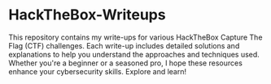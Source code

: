 # HackTheBox-Writeups
This repository contains my write-ups for various HackTheBox Capture The Flag (CTF) challenges. Each write-up includes detailed solutions and explanations to help you understand the approaches and techniques used. Whether you're a beginner or a seasoned pro, I hope these resources enhance your cybersecurity skills. Explore and learn!
